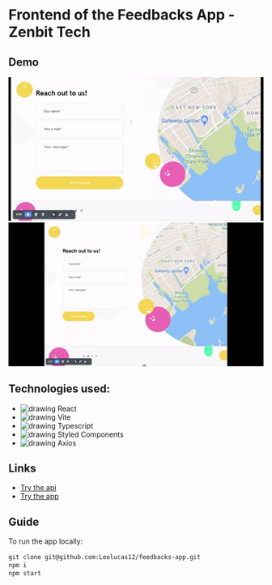 # Frontend of the Feedbacks App - Zenbit Tech

## Demo

  ![demo](demo.gif "Feature demo")<br>
  ![responsive](responsive.gif "Responsive demo")

## Technologies used:

 - <img src="https://cdn.jsdelivr.net/gh/devicons/devicon/icons/react/react-original.svg" alt="drawing" width="15"/> React
  - <img src="https://vitejs.dev/logo.svg" alt="drawing" width="15"/> Vite
 - <img src="https://cdn.jsdelivr.net/gh/devicons/devicon/icons/typescript/typescript-original.svg" alt="drawing" width="15"/> Typescript
 - <img src="https://styled-components.com/logo.png" alt="drawing" height="15"/> Styled Components
 - <img src="https://camo.githubusercontent.com/272811d860f3fab0dd8ff0690e2ca36afbf0c96ad44100b8d42dfdce8511679b/68747470733a2f2f6178696f732d687474702e636f6d2f6173736574732f6c6f676f2e737667" alt="drawing" height="15"/> Axios

## Links

 - [Try the api](https://feedbacks-api-zenbit.herokuapp.com) 
 - [Try the app](https://feedbacks-app-zenbit.herokuapp.com/) 

## Guide
To run the app locally:

    git clone git@github.com:Leolucas12/feedbacks-app.git
    npm i
    npm start

